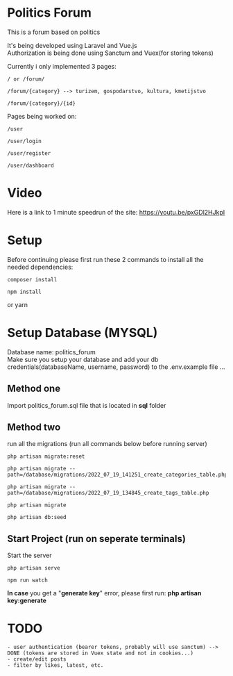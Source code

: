 # Politics Forum

This is a forum based on politics

It's being developed using Laravel and Vue.js<br/>
Authorization is being done using Sanctum and Vuex(for storing tokens)

Currently i only implemented 3 pages:
    
    / or /forum/
    
    /forum/{category} --> turizem, gospodarstvo, kultura, kmetijstvo
    
    /forum/{category}/{id}

Pages being worked on:

    /user

    /user/login

    /user/register

    /user/dashboard

# Video

Here is a link to 1 minute speedrun of the site: https://youtu.be/pxGDl2HJkpI

# Setup

Before continuing please first run these 2 commands to install all the needed dependencies:

    composer install
    
    npm install
or 
    yarn
    
# Setup Database (MYSQL)

Database name: politics_forum
<br/>
Make sure you setup your database and add your db credentials(databaseName, username, password) to the .env.example file ...
<br/>

## Method one
Import politics_forum.sql file that is located in <b>sql</b> folder

## Method two
run all the migrations (run all commands below before running server)

    php artisan migrate:reset

    php artisan migrate --path=/database/migrations/2022_07_19_141251_create_categories_table.php

    php artisan migrate --path=/database/migrations/2022_07_19_134845_create_tags_table.php   

    php artisan migrate

    php artisan db:seed

## Start Project (run on seperate terminals)

Start the server

    php artisan serve

    npm run watch

<b>In case</b> you get a "<b>generate key</b>" error, please first run: <b>php artisan key:generate</b>

# TODO

    - user authentication (bearer tokens, probably will use sanctum) --> DONE (tokens are stored in Vuex state and not in cookies...)
    - create/edit posts
    - filter by likes, latest, etc.
